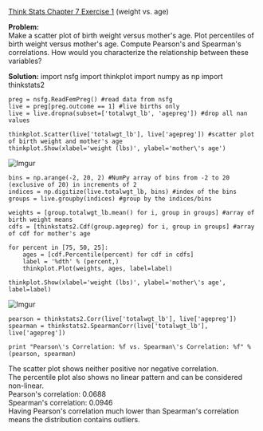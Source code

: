 [Think Stats Chapter 7 Exercise 1](http://greenteapress.com/thinkstats2/html/thinkstats2008.html#toc70) (weight vs. age)

**Problem:**  
Make a scatter plot of birth weight versus mother's age. Plot percentiles of birth weight versus mother's age. Compute Pearson's and Spearman's correlations. How would you characterize the relationship between these variables?

**Solution:**
    import nsfg
    import thinkplot
    import numpy as np
    import thinkstats2

    preg = nsfg.ReadFemPreg() #read data from nsfg
    live = preg[preg.outcome == 1] #live births only
    live = live.dropna(subset=['totalwgt_lb', 'agepreg']) #drop all nan values

    thinkplot.Scatter(live['totalwgt_lb'], live['agepreg']) #scatter plot of birth weight and mother's age
    thinkplot.Show(xlabel='weight (lbs)', ylabel='mother\'s age')

![Imgur](http://i.imgur.com/Bw6VgOQ.png)

    bins = np.arange(-2, 20, 2) #NumPy array of bins from -2 to 20 (exclusive of 20) in increments of 2
    indices = np.digitize(live.totalwgt_lb, bins) #index of the bins
    groups = live.groupby(indices) #group by the indices/bins

    weights = [group.totalwgt_lb.mean() for i, group in groups] #array of birth weight means
    cdfs = [thinkstats2.Cdf(group.agepreg) for i, group in groups] #array of cdf for mother's age

    for percent in [75, 50, 25]:
	    ages = [cdf.Percentile(percent) for cdf in cdfs]
	    label = '%dth' % (percent,)
	    thinkplot.Plot(weights, ages, label=label)

    thinkplot.Show(xlabel='weight (lbs)', ylabel='mother\'s age', label=label)

![Imgur](http://i.imgur.com/gNY5rF7.png)

    pearson = thinkstats2.Corr(live['totalwgt_lb'], live['agepreg'])
    spearman = thinkstats2.SpearmanCorr(live['totalwgt_lb'], live['agepreg'])

    print "Pearson\'s Correlation: %f vs. Spearman\'s Correlation: %f" % (pearson, spearman)
    
The scatter plot shows neither positive nor negative correlation.  
The percentile plot also shows no linear pattern and can be considered non-linear.  
Pearson's correlation: 0.0688  
Spearman's correlation: 0.0946  
Having Pearson's correlation much lower than Spearman's correlation means the distribution contains outliers.


